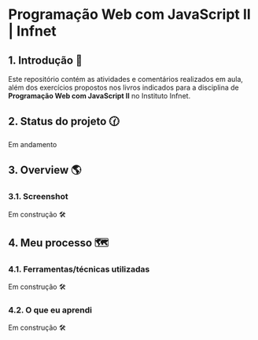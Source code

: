 # Programação Web com JavaScript II | Infnet

## 1. Introdução 📝

Este repositório contém as atividades e comentários realizados em aula, além dos exercícios propostos nos livros indicados para a disciplina de **Programação Web com JavaScript II** no Instituto Infnet.
<br>

## 2. Status do projeto 🕜

Em andamento
<br>

## 3. Overview 🌎

### 3.1. Screenshot

Em construção 🛠️

## 4. Meu processo 🗺️

### 4.1. Ferramentas/técnicas utilizadas

Em construção 🛠️

### 4.2. O que eu aprendi

Em construção 🛠️
